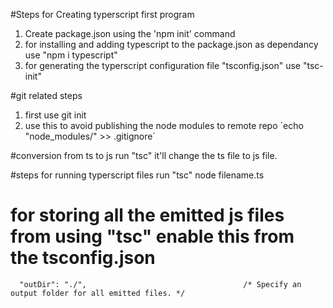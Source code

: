 #Steps for Creating typerscript first program
 1. Create package.json using the 'npm init' command
 2. for installing and adding typescript to the package.json as dependancy use "npm i typescript"
 3. for generating the typerscript configuration file "tsconfig.json" use "tsc-init"

#git related steps 
1. first use git init
2. use this to avoid publishing the node modules to remote repo ´echo "node_modules/" >> .gitignore´

#conversion from ts to js
  run "tsc" it'll change the ts file to js file.

#steps for running typerscript files
    run "tsc"
    node filename.ts

# for storing all the emitted js files from using "tsc" enable this from the tsconfig.json
      "outDir": "./",                                   /* Specify an output folder for all emitted files. */

